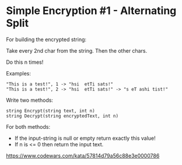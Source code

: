 Simple Encryption #1 - Alternating Split
==========

For building the encrypted string:

Take every 2nd char from the string. Then the other chars.

Do this n times!

Examples:

```
"This is a test!", 1 -> "hsi  etTi sats!"
"This is a test!", 2 -> "hsi  etTi sats!" -> "s eT ashi tist!"
```

Write two methods:
```
string Encrypt(string text, int n)
string Decrypt(string encryptedText, int n)
```
For both methods:
- If the input-string is null or empty return exactly this value!
- If n is <= 0 then return the input text.

https://www.codewars.com/kata/57814d79a56c88e3e0000786
